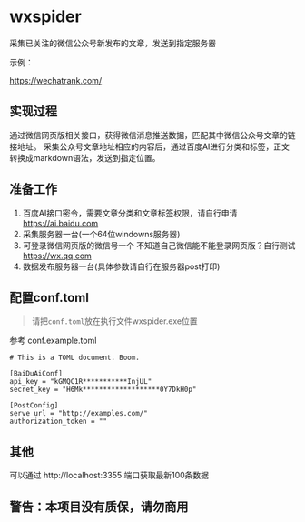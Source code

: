 # wxspider
采集已关注的微信公众号新发布的文章，发送到指定服务器

示例：

https://wechatrank.com/




## 实现过程

通过微信网页版相关接口，获得微信消息推送数据，匹配其中微信公众号文章的链接地址。
采集公众号文章地址相应的内容后，通过百度AI进行分类和标签，正文转换成markdown语法，发送到指定位置。

## 准备工作

1. 百度AI接口密令，需要文章分类和文章标签权限，请自行申请 https://ai.baidu.com
2. 采集服务器一台(一个64位windowns服务器)
3. 可登录微信网页版的微信号一个     不知道自己微信能不能登录网页版？自行测试 https://wx.qq.com
4. 数据发布服务器一台(具体参数请自行在服务器post打印)


## 配置conf.toml

> 请把`conf.toml`放在执行文件wxspider.exe位置

参考  conf.example.toml

	# This is a TOML document. Boom.

	[BaiDuAiConf]
	api_key = "kGMQC1R***********InjUL"
	secret_key = "H6Mk*******************0Y7DkH0p"

	[PostConfig]
	serve_url = "http://examples.com/"
	authorization_token = ""

	
## 其他
可以通过 http://localhost:3355 端口获取最新100条数据



## 警告：本项目没有质保，请勿商用